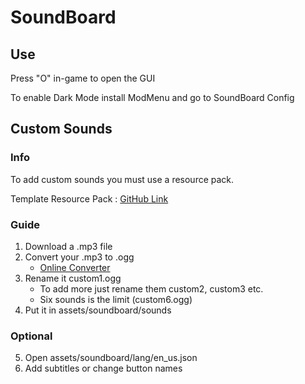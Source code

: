 # SoundBoard

## Use
Press "O" in-game to open the GUI

To enable Dark Mode install ModMenu and go to SoundBoard Config
## Custom Sounds
### Info
To add custom sounds you must use a resource pack.

Template Resource Pack : [GitHub Link](https://github.com/TheOnlySD12/SoundBoard/tree/master/SoundBoard%20Resource%20Pack)
### Guide
1. Download a .mp3 file
2. Convert your .mp3 to .ogg
    - [Online Converter](https://convertio.co/mp3-ogg/)
3. Rename it custom1.ogg
    - To add more just rename them custom2, custom3 etc.
    - Six sounds is the limit (custom6.ogg)
4. Put it in assets/soundboard/sounds
### Optional
5. Open assets/soundboard/lang/en_us.json
6. Add subtitles or change button names